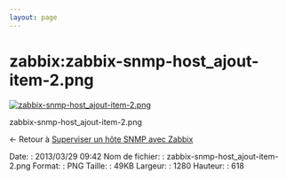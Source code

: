 ```yaml
---
layout: page
---
```


zabbix:zabbix-snmp-host\_ajout-item-2.png
=========================================

[![zabbix-snmp-host\_ajout-item-2.png](..//assets/media/zabbix/zabbix-snmp-host_ajout-item-2.png@cache=&w=900&h=434 "zabbix-snmp-host_ajout-item-2.png")](..//assets/media/zabbix/zabbix-snmp-host_ajout-item-2.png@cache= "Afficher le fichier original")

zabbix-snmp-host\_ajout-item-2.png

← Retour à [Superviser un hôte SNMP avec
Zabbix](../../zabbix/zabbix-snmp-host.html "zabbix:zabbix-snmp-host")

Date:
:   2013/03/29 09:42
Nom de fichier:
:   zabbix-snmp-host\_ajout-item-2.png
Format:
:   PNG
Taille:
:   49KB
Largeur:
:   1280
Hauteur:
:   618

